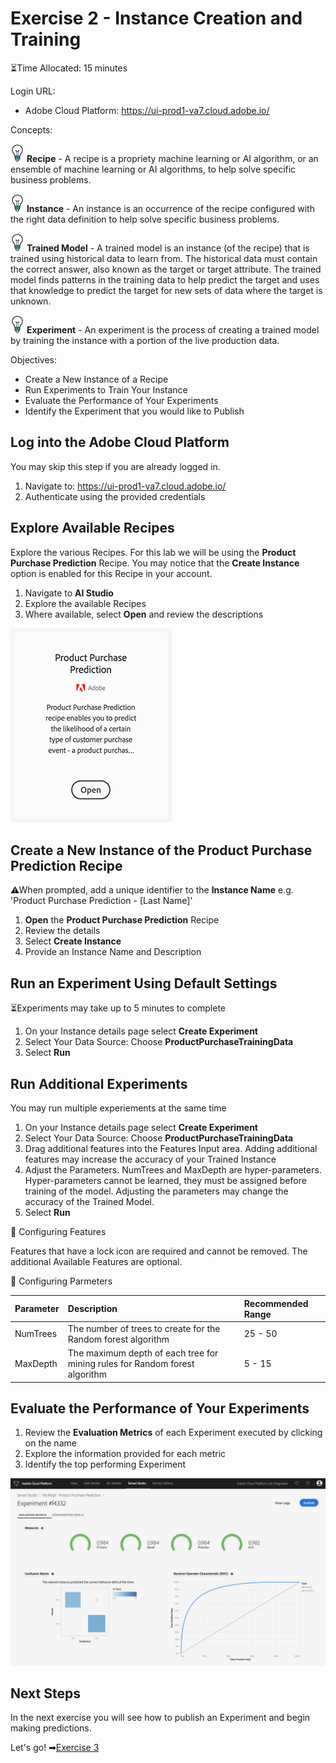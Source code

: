 # Exercise 2 - Instance Creation and Training

⏳Time Allocated: 15 minutes

Login URL:
- Adobe Cloud Platform: https://ui-prod1-va7.cloud.adobe.io/

Concepts:

![lightbulb](../images/lightbulb.jpg)  **Recipe** - A recipe is a propriety machine learning or AI algorithm, or an ensemble of machine learning or AI algorithms, to help solve specific business problems.

![lightbulb](../images/lightbulb.jpg) **Instance** - An instance is an occurrence of the recipe configured with the right data definition to help solve specific business problems.

![lightbulb](../images/lightbulb.jpg) **Trained Model** - A trained model is an instance (of the recipe) that is trained using historical data to learn from. The historical data must contain the correct answer, also known as the target or target attribute. The trained model finds patterns in the training data to help predict the target and uses that knowledge to predict the target for new sets of data where the target is unknown.

![lightbulb](../images/lightbulb.jpg) **Experiment** - An experiment is the process of creating a trained model by training the instance with a portion of the live production data.

Objectives:
- Create a New Instance of a Recipe
- Run Experiments to Train Your Instance
- Evaluate the Performance of Your Experiments
- Identify the Experiment that you would like to Publish

## Log into the Adobe Cloud Platform

You may skip this step if you are already logged in.

1. Navigate to: https://ui-prod1-va7.cloud.adobe.io/
2. Authenticate using the provided credentials

## Explore Available Recipes

Explore the various Recipes. For this lab we will be using the **Product Purchase Prediction** Recipe. You may notice that the **Create Instance** option is enabled for this Recipe in your account.

1. Navigate to **AI Studio**
2. Explore the available Recipes
3. Where available, select **Open** and review the descriptions

![Product Purchase Prediction](../images/recipe.jpg)


## Create a New Instance of the Product Purchase Prediction Recipe

⚠When prompted, add a unique identifier to the **Instance Name** e.g. 'Product Purchase Prediction - [Last Name]'

1. **Open** the **Product Purchase Prediction** Recipe
2. Review the details
3. Select **Create Instance** 
4. Provide an Instance Name and Description

## Run an Experiment Using Default Settings

⏳Experiments may take up to 5 minutes to complete

1. On your Instance details page select **Create Experiment**
2. Select Your Data Source: Choose **ProductPurchaseTrainingData**
3. Select **Run**

## Run Additional Experiments

You may run multiple experiements at the same time

1. On your Instance details page select **Create Experiment**
2. Select Your Data Source: Choose **ProductPurchaseTrainingData**
3. Drag additional features into the Features Input area. Adding additional features may increase the accuracy of your Trained Instance
4. Adjust the Parameters. NumTrees and MaxDepth are hyper-parameters. Hyper-parameters cannot be learned, they must be assigned before training of the model. Adjusting the parameters may change the accuracy of the Trained Model.
5. Select **Run**

🔬 Configuring Features

Features that have a lock icon are required and cannot be removed. The additional Available Features are optional.

🔬 Configuring Parmeters

| Parameter | Description | Recommended Range |
|:------|:------|:------|
| NumTrees |  The number of trees to create for the Random forest algorithm | 25 - 50 |
| MaxDepth | The maximum depth of each tree for mining rules for Random forest algorithm | 5 - 15 |


## Evaluate the Performance of Your Experiments

1. Review the **Evaluation Metrics** of each Experiment executed by clicking on the name
2. Explore the information provided for each metric
3. Identify the top performing Experiment

![Evaluation Metrics](../images/metrics.jpg)

## Next Steps

In the next exercise you will see how to publish an Experiment and begin making predictions.

Let's go! ➡[Exercise 3](../exercise3/README.md)
